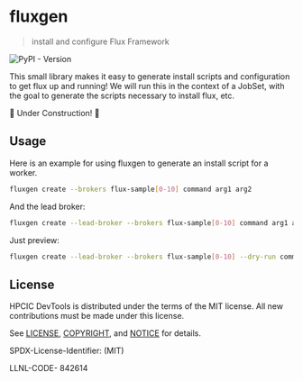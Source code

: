# fluxgen

> install and configure Flux Framework

![PyPI - Version](https://img.shields.io/pypi/v/fluxgen)

This small library makes it easy to generate install scripts and configuration to get flux up and running!
We will run this in the context of a JobSet, with the goal to generate the scripts necessary to install flux, etc.

🚧 Under Construction! 🚧

## Usage

Here is an example for using fluxgen to generate an install script for a worker.

```bash
fluxgen create --brokers flux-sample[0-10] command arg1 arg2
```

And the lead broker:

```bash
fluxgen create --lead-broker --brokers flux-sample[0-10] command arg1 arg2
```

Just preview:

```bash
fluxgen create --lead-broker --brokers flux-sample[0-10] --dry-run command arg1 arg2
```

## License

HPCIC DevTools is distributed under the terms of the MIT license.
All new contributions must be made under this license.

See [LICENSE](https://github.com/converged-computing/cloud-select/blob/main/LICENSE),
[COPYRIGHT](https://github.com/converged-computing/cloud-select/blob/main/COPYRIGHT), and
[NOTICE](https://github.com/converged-computing/cloud-select/blob/main/NOTICE) for details.

SPDX-License-Identifier: (MIT)

LLNL-CODE- 842614
